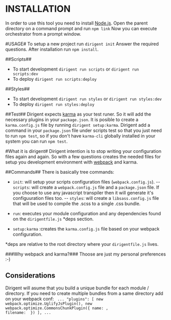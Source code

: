 INSTALLATION
============
In order to use this tool you need to install [Node.js](http://nodejs.org).
Open the parent directory on a command prompt and run `npm link`
Now you can execute orchestrator from a prompt window.

#USAGE#
To setup a new project run `dirigent init`
Answer the required questions.
After installation run `npm install`.

##Scripts##
- To start development `dirigent run scripts` or `dirigent run scripts:dev`
- To deploy `dirigent run scripts:deploy`

##Styles##
- To start development `dirigent run styles` or `dirigent run styles:dev`
- To deploy `dirigent run styles:deploy`

##Test##
Dirigent expects [karma](https://github.com/karma-runner/karma) as your test runer. So it will add the necessary plugins in your `package.json`.
It is posible to create a `karma.config.js` file by running `dirigent setup:karma`.
Dirigent add a command in your `package.json` file under scripts test so that you just need to run `npm test`, so if you don't have `karma-cli` globally installed in your system you can run `npm test`.

#What it is dirigent#
Dirigent intention is to stop writing your configuration files again and again.
So with a few questions creates the needed files for setup you development environment with [webpack](https://webpack.github.io/) and karma.

##Commands##
There is basically tree commands:

- `init`: will setup your scripts configuration files (`webpack.config.js`).
-- `scripts`: will create a `webpack.config.js` file and a `package.json` file. If you choose to use any javascript transpiler then it will generate it's configuuration files too.
-- `styles`: will create a `libsass.config.js` file that will be used to compile the .scss to a single .css bundle.

- `run`: executes your module configuration and any dependencies found on the `dirigentfile.js` *deps section.

- `setup:karma` :creates the `karma.config.js` file based on your webpack configuration.

 *deps are relative to the root directory where your `dirigentfile.js` lives.

###Why webpack and karma?###
Thoose are just my personal preferences :-)

Considerations
--------------

Dirigent will asume that you build a unique bundle for each module / directory.
If you need to create multiple bundles from a same directory add on your webpack conf:
<code>
    ...
    "plugins": [
        new webpack.optimize.UglifyJsPlugin(),
        new webpack.optimize.CommonsChunkPlugin({
            name: <the commons chunk name>,
            filename: <the filename of the commons chunk>
        })
     ],
     ...
</code>
